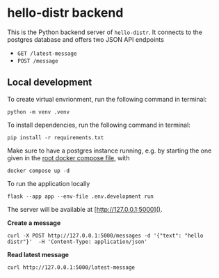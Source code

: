 # hello-distr backend

This is the Python backend server of `hello-distr`. 
It connects to the postgres database and offers two JSON API endpoints
* `GET /latest-message`
* `POST /message`

## Local development

To create virtual envrionment, run the following command in terminal:

```
python -m venv .venv
```

To install dependencies, run the following command in terminal:

```shell
pip install -r requirements.txt
```

Make sure to have a postgres instance running, e.g. by starting the one given in the [root docker compose file](../docker-compose.yaml), with

```shell
docker compose up -d
```

To run the application locally

```
flask --app app --env-file .env.development run
```

The server will be available at [http://127.0.0.1:5000](). 

**Create a message**

```shell
curl -X POST http://127.0.0.1:5000/messages -d '{"text": "hello distr"}'  -H 'Content-Type: application/json'
```

**Read latest message**

```shell
curl http://127.0.0.1:5000/latest-message
```
